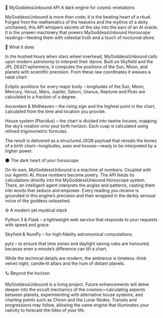 🌙 MyGoddessUnbound API
A dark engine for cosmic revelations

MyGoddessUnbound is more than code; it is the beating heart of a ritual.
Forged from the mathematics of the heavens and the mythos of a deity unchained, this API whispers secrets of the sky into the ears of an AI oracle. It is the unseen machinery that powers MyGoddessUnbound Horoscope readings—feeding them with celestial truth and a touch of nocturnal allure.

🔮 What it does

In the hushed hours when stars wheel overhead, MyGoddessUnbound calls upon modern astronomy to interpret their dance. Built on Skyfield
 and the JPL DE421 ephemeris, it computes the positions of the Sun, Moon, and planets with scientific precision. From these raw coordinates it weaves a natal chart:

Ecliptic positions for every major body – longitudes of the Sun, Moon, Mercury, Venus, Mars, Jupiter, Saturn, Uranus, Neptune and Pluto are calculated to a fraction of a degree.

Ascendant & Midheaven – the rising sign and the highest point in the chart, calculated from the time and location you provide.

House system (Placidus) – the chart is divided into twelve houses, mapping the sky’s rotation onto your birth horizon. Each cusp is calculated using refined trigonometric formulas.

The result is delivered as a structured JSON payload that reveals the bones of a birth chart—longitudes, axes and houses—ready to be interpreted by a higher power.

🌑 The dark heart of your horoscope

On its own, MyGoddessUnbound is a machine of numbers. Coupled with our Agentic AI, those numbers become poetry. The API feeds its calculations directly into the MyGoddessUnbound Horoscope system. There, an intelligent agent interprets the angles and patterns, casting them into words that seduce and empower. Every reading you receive is grounded in this engine’s precision and then wrapped in the darkly sensual voice of the goddess unleashed.

⚙️ A modern yet mystical stack

Python 3 & Flask – a lightweight web service that responds to your requests with speed and grace.

Skyfield & NumPy – for high‑fidelity astronomical computations.

pytz – to ensure that time zones and daylight saving rules are honoured, because even a minute’s difference can tilt a chart.

While the technical details are modern, the ambience is timeless: think velvet night, candle‑lit altars and the hum of distant planets.

🪐 Beyond the horizon

MyGoddessUnbound is a living project. Future enhancements will delve deeper into the occult mechanics of the cosmos—calculating aspects between planets, experimenting with alternative house systems, and charting points such as Chiron and the Lunar Nodes. Transits and progressions may follow, allowing the same engine that illuminates your nativity to forecast the tides of your life.